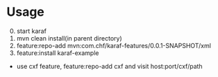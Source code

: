 # Usage

0. start karaf
1. mvn clean install(in parent directory)
2. feature:repo-add mvn:com.chf/karaf-features/0.0.1-SNAPSHOT/xml
3. feature:install karaf-example

* use cxf feature, feature:repo-add cxf and visit host:port/cxf/path
